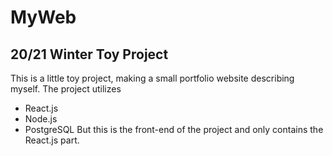 # MyWeb
## 20/21 Winter Toy Project
This is a little toy project, making a small portfolio website describing myself.
The project utilizes
* React.js
* Node.js
* PostgreSQL
But this is the front-end of the project and only contains the React.js part.